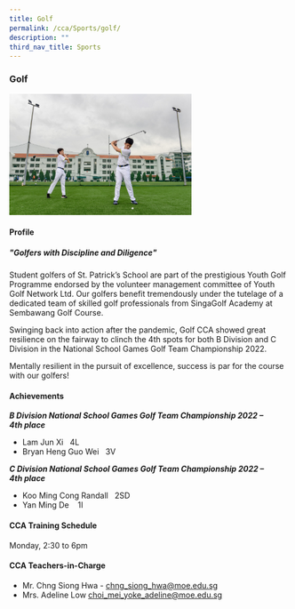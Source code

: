 ```yaml
---
title: Golf
permalink: /cca/Sports/golf/
description: ""
third_nav_title: Sports
---
```

### **Golf**

<img src="/images/Golf.jpg" 
     style="width:65%">
		 
#### **Profile**

##### **"Golfers with Discipline and Diligence"**

Student golfers of St. Patrick’s School are part of the prestigious Youth Golf Programme endorsed by the volunteer management committee of Youth Golf Network Ltd. Our golfers benefit tremendously under the tutelage of a dedicated team of skilled golf professionals from SingaGolf Academy at Sembawang Golf Course.

Swinging back into action after the pandemic, Golf CCA showed great resilience on the fairway to clinch the 4th spots for both B Division and C Division in the National School Games Golf Team Championship 2022.

Mentally resilient in the pursuit of excellence, success is par for the course with our golfers!

#### **Achievements**

**_B Division National School Games Golf Team Championship 2022 – 4th place_**

*  Lam Jun Xi   4L
*  Bryan Heng Guo Wei   3V

**_C Division National School Games Golf Team Championship 2022 – 4th place_**

*   Koo Ming Cong Randall   2SD
*   Yan Ming De    1I

#### **CCA Training Schedule**

Monday, 2:30 to 6pm

#### **CCA Teachers-in-Charge**

* Mr. Chng Siong Hwa - [chng_siong_hwa@moe.edu.sg](mailto:chng_siong_hwa@moe.edu.sg)
* Mrs. Adeline Low [choi_mei_yoke_adeline@moe.edu.sg](mailto:choi_mei_yoke_adeline@moe.edu.sg)